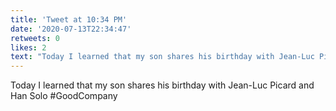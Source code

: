 ```yaml
---
title: 'Tweet at 10:34 PM'
date: '2020-07-13T22:34:47'
retweets: 0
likes: 2
text: "Today I learned that my son shares his birthday with Jean-Luc Picard and Han Solo #GoodCompany"
---
```

Today I learned that my son shares his birthday with Jean-Luc Picard and Han Solo #GoodCompany